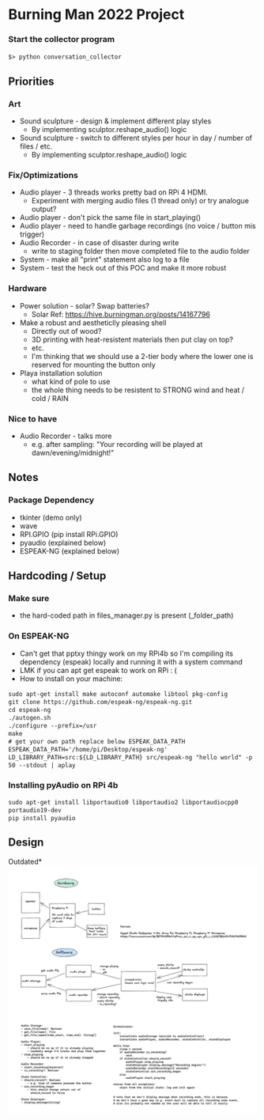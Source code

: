 # Burning Man 2022 Project

### Start the collector program
`$> python conversation_collector`

## Priorities
### Art
- Sound sculpture - design & implement different play styles
  - By implementing sculptor.reshape_audio() logic
- Sound sculpture - switch to different styles per hour in day / number of files / etc.
  - By implementing sculptor.reshape_audio() logic
### Fix/Optimizations
- Audio player - 3 threads works pretty bad on RPi 4 HDMI.
  - Experiment with merging audio files (1 thread only) or try analogue output?
- Audio player - don't pick the same file in start_playing()
- Audio player - need to handle garbage recordings (no voice / button mis trigger)
- Audio Recorder - in case of disaster during write
  -  write to staging folder then move completed file to the audio folder
- System - make all "print" statement also log to a file
- System - test the heck out of this POC and make it more robust
### Hardware
- Power solution - solar? Swap batteries?
  - Solar Ref: https://hive.burningman.org/posts/14167796
- Make a robust and aestheticlly pleasing shell
  - Directly out of wood?
  - 3D printing with heat-resistent materials then put clay on top?
  - etc.
  - I'm thinking that we should use a 2-tier body where the lower one is reserved for mounting the button only
- Playa installation solution
  - what kind of pole to use
  - the whole thing needs to be resistent to STRONG wind and heat / cold / RAIN
### Nice to have
- Audio Recorder - talks more
  - e.g. after sampling: "Your recording will be played at dawn/evening/midnight!"

## Notes

### Package Dependency 
- tkinter (demo only)
- wave
- RPI.GPIO (pip install RPi.GPIO)
- pyaudio (explained below)
- ESPEAK-NG (explained below)

## Hardcoding / Setup

### Make sure
- the hard-coded path in files_manager.py is present (_folder_path)

### On ESPEAK-NG
- Can't get that pptxy thingy work on my RPi4b so I'm compiling its dependency (espeak) locally and running it with a system command
- LMK if you can apt get espeak to work on RPi : (
- How to install on your machine:
```
sudo apt-get install make autoconf automake libtool pkg-config
git clone https://github.com/espeak-ng/espeak-ng.git
cd espeak-ng
./autogen.sh
./configure --prefix=/usr
make
# get your own path replace below ESPEAK_DATA_PATH
ESPEAK_DATA_PATH='/home/pi/Desktop/espeak-ng' LD_LIBRARY_PATH=src:${LD_LIBRARY_PATH} src/espeak-ng "hello world" -p 50 --stdout | aplay
```

### Installing pyAudio on RPi 4b
```
sudo apt-get install libportaudio0 libportaudio2 libportaudiocpp0 portaudio19-dev
pip install pyaudio
```

## Design
Outdated*
![design_diagram](./design/design.png)
